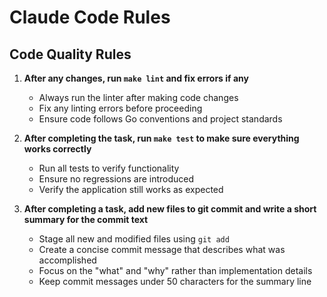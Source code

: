 # Claude Code Rules

## Code Quality Rules

1. **After any changes, run `make lint` and fix errors if any**
   - Always run the linter after making code changes
   - Fix any linting errors before proceeding
   - Ensure code follows Go conventions and project standards

2. **After completing the task, run `make test` to make sure everything works correctly**
   - Run all tests to verify functionality
   - Ensure no regressions are introduced
   - Verify the application still works as expected

3. **After completing a task, add new files to git commit and write a short summary for the commit text**
   - Stage all new and modified files using `git add`
   - Create a concise commit message that describes what was accomplished
   - Focus on the "what" and "why" rather than implementation details
   - Keep commit messages under 50 characters for the summary line